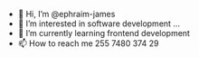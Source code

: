 - 👋 Hi, I’m @ephraim-james
- 👀 I’m interested in software development ...
- 🌱 I’m currently learning frontend development 
- 📫 How to reach me 255 7480 374 29

<!---
ephraim-james/ephraim-james is a ✨ special ✨ repository because its `README.md` (this file) appears on your GitHub profile.
You can click the Preview link to take a look at your changes.
--->
